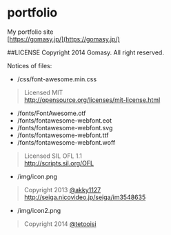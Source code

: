 portfolio
=========

My portfolio site  
[https://gomasy.jp/](https://gomasy.jp/)

##LICENSE
Copyright 2014 Gomasy. All right reserved.

Notices of files:
* /css/font-awesome.min.css

> Licensed MIT  
> http://opensource.org/licenses/mit-license.html

* /fonts/FontAwesome.otf
* /fonts/fontawesome-webfont.eot
* /fonts/fontawesome-webfont.svg
* /fonts/fontawesome-webfont.ttf
* /fonts/fontawesome-webfont.woff

> Licensed SIL OFL 1.1  
> http://scripts.sil.org/OFL

* /img/icon.png

> Copyright 2013 [@akky1127](https://twitter.com/akky1127)  
http://seiga.nicovideo.jp/seiga/im3548635

* /img/icon2.png

> Copyright 2014 [@tetooisi](https://twitter.com/tetooisi)
